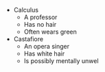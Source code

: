 * Calculus
  * A professor
  * Has no hair
  * Often wears green  
* Castafiore
  * An opera singer
  * Has white hair
  * Is possibly mentally unwel